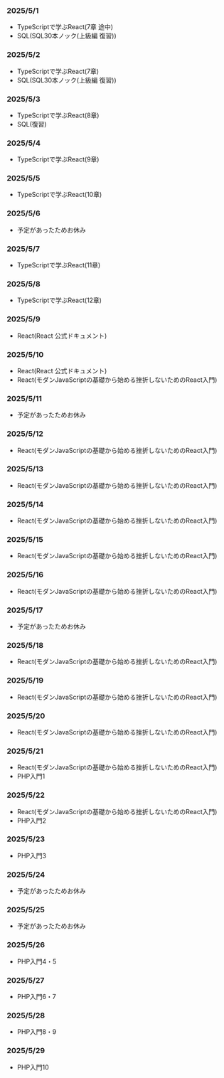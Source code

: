 ### 2025/5/1
- TypeScriptで学ぶReact(7章 途中)
- SQL(SQL30本ノック(上級編 復習))

### 2025/5/2
- TypeScriptで学ぶReact(7章)
- SQL(SQL30本ノック(上級編 復習))

### 2025/5/3
- TypeScriptで学ぶReact(8章)
- SQL(復習)

### 2025/5/4
- TypeScriptで学ぶReact(9章)

### 2025/5/5
- TypeScriptで学ぶReact(10章)

### 2025/5/6
- 予定があったためお休み

### 2025/5/7
- TypeScriptで学ぶReact(11章)

### 2025/5/8
- TypeScriptで学ぶReact(12章)

### 2025/5/9
- React(React 公式ドキュメント)

### 2025/5/10
- React(React 公式ドキュメント)
- React(モダンJavaScriptの基礎から始める挫折しないためのReact入門)

### 2025/5/11
- 予定があったためお休み

### 2025/5/12
- React(モダンJavaScriptの基礎から始める挫折しないためのReact入門)

### 2025/5/13
- React(モダンJavaScriptの基礎から始める挫折しないためのReact入門)

### 2025/5/14
- React(モダンJavaScriptの基礎から始める挫折しないためのReact入門)

### 2025/5/15
- React(モダンJavaScriptの基礎から始める挫折しないためのReact入門)

### 2025/5/16
- React(モダンJavaScriptの基礎から始める挫折しないためのReact入門)

### 2025/5/17
- 予定があったためお休み

### 2025/5/18
- React(モダンJavaScriptの基礎から始める挫折しないためのReact入門)

### 2025/5/19
- React(モダンJavaScriptの基礎から始める挫折しないためのReact入門)

### 2025/5/20
- React(モダンJavaScriptの基礎から始める挫折しないためのReact入門)

### 2025/5/21
- React(モダンJavaScriptの基礎から始める挫折しないためのReact入門)
- PHP入門1

### 2025/5/22
- React(モダンJavaScriptの基礎から始める挫折しないためのReact入門)
- PHP入門2

### 2025/5/23
- PHP入門3

### 2025/5/24
- 予定があったためお休み

### 2025/5/25
- 予定があったためお休み

### 2025/5/26
- PHP入門4・5

### 2025/5/27
- PHP入門6・7

### 2025/5/28
- PHP入門8・9

### 2025/5/29
- PHP入門10